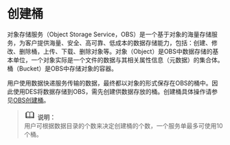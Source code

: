 # 创建桶<a name="des_01_0046"></a>

对象存储服务（Object Storage Service，OBS）是一个基于对象的海量存储服务，为客户提供海量、安全、高可靠、低成本的数据存储能力，包括：创建、修改、删除桶，上传、下载、删除对象等。对象（Object）是OBS中数据存储的基本单位，一个对象实际是一个文件的数据与其相关属性信息（元数据）的集合体。桶（Bucket）是OBS中存储对象的容器。

用户使用数据快递服务传输的数据，最终都以对象的形式保存在OBS的桶中。因此使用DES将数据存储到OBS，需先创建供数据存放的桶。创建桶具体操作请参见[OBS创建桶](https://support.huaweicloud.com/usermanual-obs/obs_03_0306.html)。

>![](public_sys-resources/icon-note.gif) **说明：**   
>用户可根据数据目录的个数来决定创建桶的个数，一个服务单最多可使用10个桶。  

